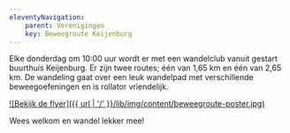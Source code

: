 ```yaml
---
eleventyNavigation:
    parent: Verenigingen
    key: Beweegroute Keijenburg
---
```


Elke donderdag om 10:00 uur wordt er met een wandelclub vanuit gestart buurthuis Keijenburg.
Er zijn twee routes; één van 1,65 km en één van 2,65 km. De wandeling gaat over een leuk wandelpad met verschillende beweegoefeningen en is rollator vriendelijk.

[![Bekijk de flyer]({{ url | '/' }}/lib/img/content/beweegroute-poster.jpg)](/lib/files/beweegroute-poster.pdf)

Wees welkom en wandel lekker mee!
